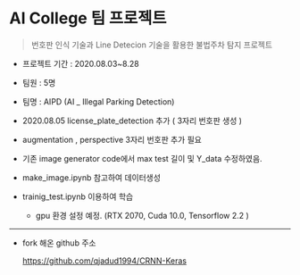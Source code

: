 # AI College 팀 프로젝트

> 번호판 인식 기술과 Line Detecion 기술을 활용한 불법주차 탐지 프로젝트

* 프로젝트 기간 : 2020.08.03~8.28
* 팀원 : 5명
* 팀명 : AIPD (AI _ Illegal Parking Detection)



* 2020.08.05 license_plate_detection 추가 ( 3자리 번호판 생성 )
* augmentation , perspective 3자리 번호판 추가 필요
* 기존 image generator code에서 max test 길이 및 Y_data 수정하였음.
* make_image.ipynb 참고하여 데이터생성
* trainig_test.ipynb 이용하여 학습
  * gpu 환경 설정 예정. (RTX 2070, Cuda 10.0, Tensorflow 2.2 )



---

* fork 해온 github 주소

  https://github.com/qjadud1994/CRNN-Keras

